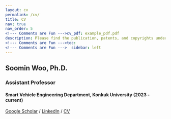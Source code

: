 ```yaml
---
layout: cv
permalink: /cv/
title: CV
nav: true
nav_order: 5
<!--- Comments are Fun --->cv_pdf: example_pdf.pdf
description: Please find the publication, patents, and copyrights under publications.
<!--- Comments are Fun --->toc:
<!--- Comments are Fun --->  sidebar: left
---
```


## Soomin Woo, Ph.D.
### Assistant Professor
#### Smart Vehicle Engineering Department, Konkuk University (2023 - current)
<a href="https://scholar.google.co.kr/citations?hl=en&user=aEj75eUAAAAJ">Google Scholar</a> / <a href="http://www.linkedin.com/in/soomin-woo-3488a577">LinkedIn</a> / <a href="https://docs.google.com/document/d/1MJ-Yl2zqPIQPpNIA_KEV5RRZdb_3Iefw2lYoIEgHdsc/edit?usp=sharing">CV</a>  
